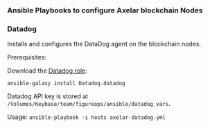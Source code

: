 ### Ansible Playbooks to configure Axelar blockchain Nodes

### Datadog
Installs and configures the DataDog agent on the blockchain nodes.

Prerequisites:

Download the [Datadog role](https://github.com/DataDog/ansible-datadog):
```
ansible-galaxy install Datadog.datadog
```

Datadog API key is stored at `/Volumes/Keybase/team/figureops/ansible/datadog_vars`.


Usage: `ansible-playbook -i hosts axelar-datadog.yml`